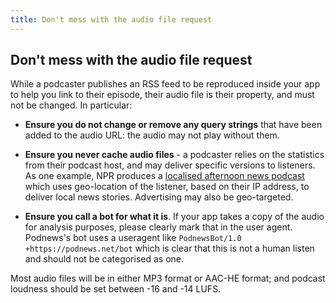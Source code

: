 ```yaml
---
title: Don't mess with the audio file request
---
```


## Don't mess with the audio file request

While a podcaster publishes an RSS feed to be reproduced inside your app to help you link to their episode, their audio file is their property, and must not be changed. In particular:

* **Ensure you do not change or remove any query strings** that have been added to the audio URL: the audio may not play without them.

* **Ensure you never cache audio files** - a podcaster relies on the statistics from their podcast host, and may deliver specific versions to listeners. As one example, NPR produces a [localised afternoon news podcast](https://podnews.net/update/daily-localised-podcast) which uses geo-location of the listener, based on their IP address, to deliver local news stories. Advertising may also be geo-targeted.

* **Ensure you call a bot for what it is**. If your app takes a copy of the audio for analysis purposes, please clearly mark that in the user agent. Podnews's bot uses a useragent like `PodnewsBot/1.0 +https://podnews.net/bot` which is clear that this is not a human listen and should not be categorised as one.

Most audio files will be in either MP3 format or AAC-HE format; and podcast loudness should be set between -16 and -14 LUFS.
